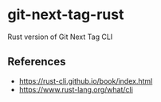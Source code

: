 # git-next-tag-rust

Rust version of Git Next Tag CLI

## References

* https://rust-cli.github.io/book/index.html
* https://www.rust-lang.org/what/cli